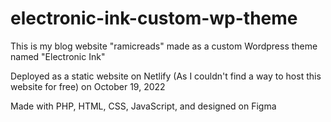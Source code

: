 # electronic-ink-custom-wp-theme
This is my blog website "ramicreads" made as a custom Wordpress theme named "Electronic Ink"

Deployed as a static website on Netlify (As I couldn't find a way to host this website for free) on October 19, 2022

Made with PHP, HTML, CSS, JavaScript, and designed on Figma
